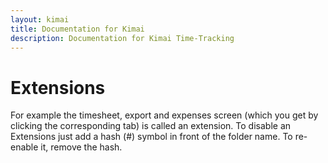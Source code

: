 ```yaml
---
layout: kimai
title: Documentation for Kimai
description: Documentation for Kimai Time-Tracking
---
```

# Extensions

For example the timesheet, export and expenses screen (which you get by clicking the corresponding tab) is called an extension. To disable an Extensions just add a hash (#) symbol in front of the folder name. To re-enable it, remove the hash.
